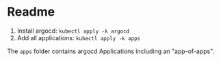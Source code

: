 # Readme

1. Install argocd: `kubectl apply -k argocd`
2. Add all applications: `kubectl apply -k apps`

The `apps` folder contains argocd Applications including an "app-of-apps".
